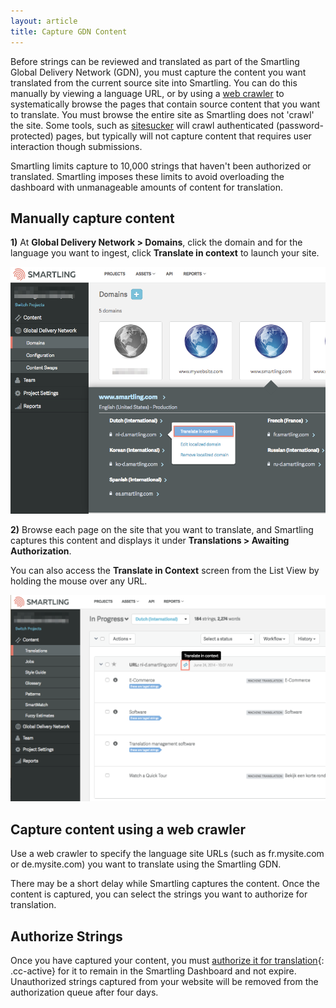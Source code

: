 ```yaml
---
layout: article
title: Capture GDN Content
---
```



Before strings can be reviewed and translated as part of the Smartling Global Delivery Network (GDN), you must capture the content you want translated from the current source site into Smartling. You can do this manually by viewing a language URL, or by using a [web crawler](http://en.wikipedia.org/wiki/Web_crawler) to systematically browse the pages that contain source content that you want to translate. You must browse the entire site as Smartling does not 'crawl' the site. Some tools, such as [sitesucker](http://sitesucker.us/mac/mac.html) will crawl authenticated (password-protected) pages, but typically will not capture content that requires user interaction though submissions.

Smartling limits capture to 10,000 strings that haven't been authorized or translated. Smartling imposes these limits to avoid overloading the dashboard with unmanageable amounts of content for translation.

## Manually capture content

**1)** At **Global Delivery Network &gt; Domains**, click the domain and for the language you want to ingest, click **Translate in context** to launch your site.

![large](/uploads/versions/smartling___manage_domains-2---x----897-702x---.png)

**2)** Browse each page on the site that you want to translate, and Smartling captures this content and displays it under **Translations &gt; Awaiting Authorization**.

<div class="info">
You can also access the <strong>Translate in Context</strong> screen from the List View by holding the mouse over any URL.
</div>

![](/uploads/versions/smartling___translations_management_and_json_-_smartling_developer_documentation---x----1018-668x---.png)

## Capture content using a web crawler

Use a web crawler to specify the language site URLs (such as fr.mysite.com or de.mysite.com) you want to translate using the Smartling GDN.

There may be a short delay while Smartling captures the content. Once the content is captured, you can select the strings you want to authorize for translation.

## Authorize Strings

Once you have captured your content, you must [authorize it for translation](/knowledge-base/articles/authorize-content-from-the-list-view/){: .cc-active} for it to remain in the Smartling Dashboard and not expire. Unauthorized strings captured from your website will be removed from the authorization queue after four days.